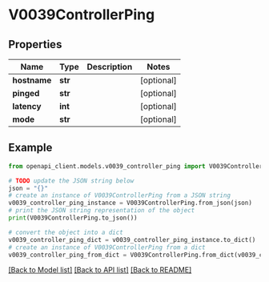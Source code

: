 # V0039ControllerPing


## Properties

Name | Type | Description | Notes
------------ | ------------- | ------------- | -------------
**hostname** | **str** |  | [optional] 
**pinged** | **str** |  | [optional] 
**latency** | **int** |  | [optional] 
**mode** | **str** |  | [optional] 

## Example

```python
from openapi_client.models.v0039_controller_ping import V0039ControllerPing

# TODO update the JSON string below
json = "{}"
# create an instance of V0039ControllerPing from a JSON string
v0039_controller_ping_instance = V0039ControllerPing.from_json(json)
# print the JSON string representation of the object
print(V0039ControllerPing.to_json())

# convert the object into a dict
v0039_controller_ping_dict = v0039_controller_ping_instance.to_dict()
# create an instance of V0039ControllerPing from a dict
v0039_controller_ping_from_dict = V0039ControllerPing.from_dict(v0039_controller_ping_dict)
```
[[Back to Model list]](../README.md#documentation-for-models) [[Back to API list]](../README.md#documentation-for-api-endpoints) [[Back to README]](../README.md)


